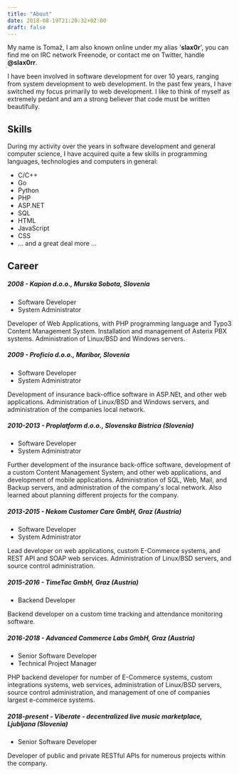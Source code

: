 ```yaml
---
title: "About"
date: 2018-08-19T21:20:32+02:00
draft: false
---
```


My name is Tomaž, I am also known online under my alias '**slax0r**', you can
find me on IRC network Freenode, or contact me on Twitter, handle **@slax0rr**.

I have been involved in software development for over 10 years, ranging from
system development to web development. In the past few years, I have switched my
focus primarily to web development. I like to think of myself as extremely
pedant and am a strong believer that code must be written beautifully.

## Skills

During my activity over the years in software development and general computer
science, I have acquired quite a few skills in programming languages,
technologies and computers in general:

* C/C++
* Go
* Python
* PHP
* ASP.NET
* SQL
* HTML
* JavaScript
* CSS
* ... and a great deal more ...

## Career

##### 2008 - Kapion d.o.o., Murska Sobota, Slovenia

* Software Developer
* System Administrator

Developer of Web Applications, with PHP programming language and Typo3 Content
Management System. Installation and management of Asterix PBX systems.
Administration of Linux/BSD and Windows servers.

##### 2009 - Proficio d.o.o., Maribor, Slovenia

* Software Developer
* System Administrator

Development of insurance back-office software in ASP.NEt, and other web
applications.  Administration of Linux/BSD and Windows servers, and
administration of the companies local network.

##### 2010-2013 - Proplatform d.o.o., Slovenska Bistrica (Slovenia)

* Software Developer
* System Administrator

Further development of the insurance back-office software, development of a
custom Content Management System, and other web applications, and development of
mobile applications. Administration of SQL, Web, Mail, and Backup servers, and
administration of the company's local network. Also learned about planning
different projects for the company.

##### 2013-2015 - Nekom Customer Care GmbH, Graz (Austria)

* Software Developer
* System Administrator

Lead developer on web applications, custom E-Commerce systems, and REST API and
SOAP web services. Administration of Linux/BSD servers, and source control
administration.

##### 2015-2016 - TimeTac GmbH, Graz (Austria)

* Backend Developer

Backend developer on a custom time tracking and attendance monitoring software.

##### 2016-2018 - Advanced Commerce Labs GmbH, Graz (Austria)

* Senior Software Developer
* Technical Project Manager

PHP backend developer for number of E-Commerce systems, custom integrations
systems, web services, administration of Linux/BSD servers, source control
administration, and management of one of companies largest e-commerce systems.

##### 2018-present - Viberate - decentralized live music marketplace, Ljubljana (Slovenia)

* Senior Software Developer

Developer of public and private RESTful APIs for numerous projects within the
company.
